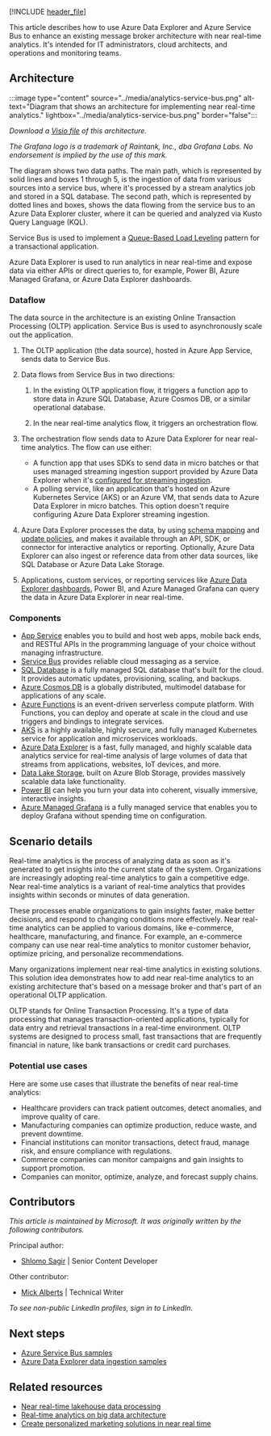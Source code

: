 [!INCLUDE [header_file](../../../includes/sol-idea-header.md)]

This article describes how to use Azure Data Explorer and Azure Service Bus to enhance an existing message broker architecture with near real-time analytics. It's intended for IT administrators, cloud architects, and operations and monitoring teams.

## Architecture

:::image type="content" source="../media/analytics-service-bus.png" alt-text="Diagram that shows an architecture for implementing near real-time analytics." lightbox="../media/analytics-service-bus.png" border="false":::

*Download a [Visio file](https://arch-center.azureedge.net/analytics-service-bus.vsdx) of this architecture.*

*The Grafana logo is a trademark of Raintank, Inc., dba Grafana Labs. No endorsement is implied by the use of this mark.* 

The diagram shows two data paths. The main path, which is represented by solid lines and boxes 1 through 5, is the ingestion of data from various sources into a service bus, where it's processed by a stream analytics job and stored in a SQL database. The second path, which is represented by dotted lines and boxes, shows the data flowing from the service bus to an Azure Data Explorer cluster, where it can be queried and analyzed via Kusto Query Language (KQL).

Service Bus is used to implement a [Queue-Based Load Leveling](../../patterns/queue-based-load-leveling.yml) pattern for a transactional application.

Azure Data Explorer is used to run analytics in near real-time and expose data via either APIs or direct queries to, for example, Power BI, Azure Managed Grafana, or Azure Data Explorer dashboards.

### Dataflow

The data source in the architecture is an existing Online Transaction Processing (OLTP) application. Service Bus is used to asynchronously scale out the application.

1. The OLTP application (the data source), hosted in Azure App Service, sends data to Service Bus.

1. Data flows from Service Bus in two directions:

   1. In the existing OLTP application flow, it triggers a function app to store data in Azure SQL Database, Azure Cosmos DB, or a similar operational database.

   1. In the near real-time analytics flow, it triggers an orchestration flow.

1. The orchestration flow sends data to Azure Data Explorer for near real-time analytics. The flow can use either:

   - A function app that uses SDKs to send data in micro batches or that uses managed streaming ingestion support provided by Azure Data Explorer when it's [configured for streaming ingestion](/azure/data-explorer/ingest-data-streaming).
   - A polling service, like an application that's hosted on Azure Kubernetes Service (AKS) or an Azure VM, that sends data to Azure Data Explorer in micro batches. This option doesn't require configuring Azure Data Explorer streaming ingestion.

1. Azure Data Explorer processes the data, by using [schema mapping](/azure/data-explorer/kusto/management/mappings) and [update policies](/azure/data-explorer/kusto/management/updatepolicy), and makes it available through an API, SDK, or connector for interactive analytics or reporting. Optionally, Azure Data Explorer can also ingest or reference data from other data sources, like SQL Database or Azure Data Lake Storage.

1. Applications, custom services, or reporting services like [Azure Data Explorer dashboards](/azure/data-explorer/azure-data-explorer-dashboards), Power BI, and Azure Managed Grafana can query the data in Azure Data Explorer in near real-time.

### Components

- [App Service](https://azure.microsoft.com/products/app-service) enables you to build and host web apps, mobile back ends, and RESTful APIs in the programming language of your choice without managing infrastructure. 
- [Service Bus](https://azure.microsoft.com/products/service-bus/) provides reliable cloud messaging as a service.
- [SQL Database](https://azure.microsoft.com/products/azure-sql/database/) is a fully managed SQL database that's built for the cloud. It provides automatic updates, provisioning, scaling, and backups.
- [Azure Cosmos DB](https://azure.microsoft.com/products/cosmos-db/) is a globally distributed, multimodel database for applications of any scale.
- [Azure Functions](https://azure.microsoft.com/products/functions/) is an event-driven serverless compute platform. With Functions, you can deploy and operate at scale in the cloud and use triggers and bindings to integrate services.
- [AKS](https://azure.microsoft.com/products/kubernetes-service/) is a highly available, highly secure, and fully managed Kubernetes service for application and microservices workloads.
- [Azure Data Explorer](https://azure.microsoft.com/products/data-explorer/) is a fast, fully managed, and highly scalable data analytics service for real-time analysis of large volumes of data that streams from applications, websites, IoT devices, and more.
- [Data Lake Storage](https://azure.microsoft.com/products/storage/data-lake-storage/), built on Azure Blob Storage, provides massively scalable data lake functionality.
- [Power BI](https://powerbi.microsoft.com) can help you turn your data into coherent, visually immersive, interactive insights. 
- [Azure Managed Grafana](https://azure.microsoft.com/products/managed-grafana/) is a fully managed service that enables you to deploy Grafana without spending time on configuration.

## Scenario details

Real-time analytics is the process of analyzing data as soon as it's generated to get insights into the current state of the system. Organizations are increasingly adopting real-time analytics to gain a competitive edge. Near real-time analytics is a variant of real-time analytics that provides insights within seconds or minutes of data generation. 

These processes enable organizations to gain insights faster, make better decisions, and respond to changing conditions more effectively. Near real-time analytics can be applied to various domains, like e-commerce, healthcare, manufacturing, and finance. For example, an e-commerce company can use near real-time analytics to monitor customer behavior, optimize pricing, and personalize recommendations. 

Many organizations implement near real-time analytics in existing solutions. This solution idea demonstrates how to add near real-time analytics to an existing architecture that's based on a message broker and that's part of an operational OLTP application.

OLTP stands for Online Transaction Processing. It's a type of data processing that manages transaction-oriented applications, typically for data entry and retrieval transactions in a real-time environment. OLTP systems are designed to process small, fast transactions that are frequently financial in nature, like bank transactions or credit card purchases.

### Potential use cases

Here are some use cases that illustrate the benefits of near real-time analytics:

- Healthcare providers can track patient outcomes, detect anomalies, and improve quality of care. 
- Manufacturing companies can optimize production, reduce waste, and prevent downtime. 
- Financial institutions can monitor transactions, detect fraud, manage risk, and ensure compliance with regulations. 
- Commerce companies can monitor campaigns and gain insights to support promotion.
- Companies can monitor, optimize, analyze, and forecast supply chains.

## Contributors

*This article is maintained by Microsoft. It was originally written by the following contributors.*

Principal author:

 * [Shlomo Sagir](https://il.linkedin.com/in/shlomo-sagir) | Senior Content Developer


Other contributor:

 * [Mick Alberts](https://www.linkedin.com/in/mick-alberts-a24a1414/) | Technical Writer 

*To see non-public LinkedIn profiles, sign in to LinkedIn.*

## Next steps

- [Azure Service Bus samples](/azure/service-bus-messaging/service-bus-samples)
- [Azure Data Explorer data ingestion samples](https://github.com/Azure/azure-kusto-python/blob/master/azure-kusto-ingest/tests/sample.py)

## Related resources

- [Near real-time lakehouse data processing](../../example-scenario/data/real-time-lakehouse-data-processing.yml)
- [Real-time analytics on big data architecture](real-time-analytics.yml)
- [Create personalized marketing solutions in near real time](../../ai-ml/idea/personalized-marketing.yml)
